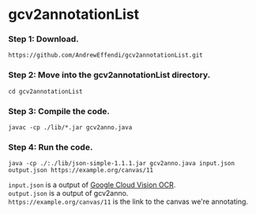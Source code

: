 # gcv2annotationList

### Step 1: Download.

```
https://github.com/AndrewEffendi/gcv2annotationList.git
```

### Step 2: Move into the gcv2annotationList directory.

```
cd gcv2annotationList
```

### Step 3: Compile the code.

```
javac -cp ./lib/*.jar gcv2anno.java
```

### Step 4: Run the code.

```
java -cp ./:./lib/json-simple-1.1.1.jar gcv2anno.java input.json output.json https://example.org/canvas/11
```

`input.json` is a output of [Google Cloud Vision OCR](https://cloud.google.com/vision/docs/). <br />
`output.json` is a output of gcv2anno. <br />
`https://example.org/canvas/11` is the link to the canvas we're annotating. <br />
